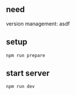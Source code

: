 ## need

version management: asdf

## setup

```shell
npm run prepare
```

## start server

```shell
npm run dev
```
